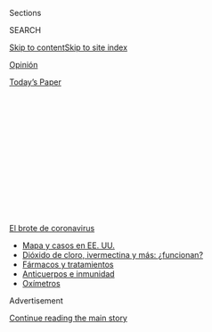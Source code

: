 <div id="app">

<div>

<div>

<div>

<div class="NYTAppHideMasthead css-1q2w90k e1suatyy0">

<div class="section css-ui9rw0 e1suatyy2">

<div class="css-eph4ug er09x8g0">

<div class="css-6n7j50">

</div>

<span class="css-1dv1kvn">Sections</span>

<div class="css-10488qs">

<span class="css-1dv1kvn">SEARCH</span>

</div>

[Skip to content](#site-content)[Skip to site
index](#site-index)

</div>

<div id="masthead-section-label" class="css-1wr3we4 eaxe0e00">

[Opinión](https://www.nytimes.com/es/section/opinion)

</div>

<div class="css-10698na e1huz5gh0">

</div>

</div>

<div id="masthead-bar-one" class="section hasLinks css-15hmgas e1csuq9d3">

<div class="css-uqyvli e1csuq9d0">

</div>

<div class="css-1uqjmks e1csuq9d1">

</div>

<div class="css-9e9ivx">

[](https://myaccount.nytimes.com/auth/login?response_type=cookie&client_id=vi)

</div>

<div class="css-1bvtpon e1csuq9d2">

[Today’s
Paper](https://www.nytimes.com/section/todayspaper)

</div>

</div>

</div>

</div>

<div data-aria-hidden="false">

<div id="site-content" data-role="main">

<div>

<div class="css-1aor85t" style="opacity:0.000000001;z-index:-1;visibility:hidden">

<div class="css-1hqnpie">

<div class="css-epjblv">

<span class="css-17xtcya">[Opinión](/es/section/opinion)</span><span class="css-x15j1o">|</span><span class="css-fwqvlz">¿Por
qué no explota
Argentina?</span>

</div>

<div class="css-k008qs">

<div class="css-1iwv8en">

<span class="css-18z7m18"></span>

<div>

</div>

</div>

<span class="css-1n6z4y">https://nyti.ms/3hDU4ZC</span>

<div class="css-1705lsu">

<div class="css-4xjgmj">

<div class="css-4skfbu" data-role="toolbar" data-aria-label="Social Media Share buttons, Save button, and Comments Panel with current comment count" data-testid="share-tools">

  - 
  - 
  - 
  - 
    
    <div class="css-6n7j50">
    
    </div>

  - 

</div>

</div>

</div>

</div>

</div>

</div>

<div id="NYT_TOP_BANNER_REGION" class="css-13pd83m">

<div>

<div id="styln-prism-menu-1594831588949" class="section interactive-content interactive-size-medium css-1edisqu">

<div class="css-17ih8de interactive-body">

<div id="scroll-container" class="css-1gj85ro">

[<span class="styln-title-wrap"><span class="css-1pje3qr">El brote
de</span><span class="css-1pje3qr">
coronavirus</span></span>](https://www.nytimes.com/es/spotlight/coronavirus?action=click&pgtype=Article&state=default&region=TOP_BANNER&context=storylines_menu)

  - [Mapa y casos en EE.
    UU.](https://www.nytimes.com/es/interactive/2020/espanol/mundo/coronavirus-en-estados-unidos.html?action=click&pgtype=Article&state=default&region=TOP_BANNER&context=storylines_menu)
  - [Dióxido de cloro, ivermectina y más:
    ¿funcionan?](https://www.nytimes.com/es/2020/07/23/espanol/america-latina/bolivia-cloro-coronavirus-ivermectina.html?action=click&pgtype=Article&state=default&region=TOP_BANNER&context=storylines_menu)
  - [Fármacos y
    tratamientos](https://www.nytimes.com/es/interactive/2020/science/coronavirus-tratamientos-curas.html?action=click&pgtype=Article&state=default&region=TOP_BANNER&context=storylines_menu)
  - [Anticuerpos e
    inmunidad](https://www.nytimes.com/es/2020/07/28/espanol/ciencia-y-tecnologia/anticuerpos-coronavirus-inmunidad.html?action=click&pgtype=Article&state=default&region=TOP_BANNER&context=storylines_menu)
  - [Oxímetros](https://www.nytimes.com/es/2020/04/29/espanol/estilos-de-vida/oximetro-para-que-sirve.html?action=click&pgtype=Article&state=default&region=TOP_BANNER&context=storylines_menu)

</div>

</div>

</div>

</div>

</div>

<div id="top-wrapper" class="css-1sy8kpn">

<div id="top-slug" class="css-l9onyx">

Advertisement

</div>

[Continue reading the main
story](#after-top)

<div class="ad top-wrapper" style="text-align:center;height:100%;display:block;min-height:250px">

<div id="top" class="place-ad" data-position="top" data-size-key="top">

</div>

</div>

<div id="after-top">

</div>

</div>

<div>

<div class="css-v5btjw etb61u70">

<div class="css-v05ibm etb61u71">

[Opinión](/es/section/opinion)

</div>

</div>

<div id="sponsor-wrapper" class="css-1hyfx7x">

<div id="sponsor-slug" class="css-19vbshk">

Supported by

</div>

[Continue reading the main
story](#after-sponsor)

<div id="sponsor" class="ad sponsor-wrapper" style="text-align:center;height:100%;display:block">

</div>

<div id="after-sponsor">

</div>

</div>

<div class="css-186x18t">

Comentario

</div>

<div class="css-1vkm6nb ehdk2mb0">

# ¿Por qué no explota Argentina?

</div>

Lecciones de 2001, una fuerte política social asistencialista y una
grieta política potente han alejado de momento otro estallido social,
pero solo una nueva política cooperativa podrá terminar de disipar ese
fantasma.

<div class="css-79elbk" data-testid="photoviewer-wrapper">

<div class="css-z3e15g" data-testid="photoviewer-wrapper-hidden">

</div>

<div class="css-1a48zt4 ehw59r15" data-testid="photoviewer-children">

![<span class="css-16f3y1r e13ogyst0" data-aria-hidden="true">Alberto
Fernández, presidente de Argentina (al centro), dio una conferencia el
17 de julio con Horacio Rodriguez Larreta, jefe de gobierno de la Ciudad
de Buenos Aires (a la izquierda), y Axel Kicillof, gobernador de la
provincia de Buenos Aires (a la
derecha).</span><span class="css-cnj6d5 e1z0qqy90" itemprop="copyrightHolder"><span class="css-1ly73wi e1tej78p0">Credit...</span><span><span>Presidencia
de Argentina/EPA vía
Shutterstock</span></span></span>](https://static01.nyt.com/images/2020/07/28/multimedia/28garcia-timerman-ES-3/merlin_174681399_76c8b4e4-076e-44d4-9479-f301c2198739-articleLarge.jpg?quality=75&auto=webp&disable=upscale)

</div>

</div>

<div class="css-18e8msd">

<div class="css-vp77d3 epjyd6m0">

<div class="css-1baulvz">

Por <span class="css-1baulvz" itemprop="name">Marcelo J. García</span> y
<span class="css-1baulvz last-byline" itemprop="name">Jordana
Timerman</span>

<div class="css-8atqhb">

Son periodistas argentinos.

</div>

</div>

</div>

  - 28 de julio de
    2020

  - 
    
    <div class="css-4xjgmj">
    
    <div class="css-d8bdto" data-role="toolbar" data-aria-label="Social Media Share buttons, Save button, and Comments Panel with current comment count" data-testid="share-tools">
    
      - 
      - 
      - 
      - 
        
        <div class="css-6n7j50">
        
        </div>
    
      - 
    
    </div>
    
    </div>

</div>

</div>

<div class="section meteredContent css-1r7ky0e" name="articleBody" itemprop="articleBody">

<div class="css-1fanzo5 StoryBodyCompanionColumn">

<div class="css-53u6y8">

[Regístrate para recibir nuestro
boletín](https://www.nytimes.com/newsletters/el-times) con lo mejor de
The New York Times.

-----

BUENOS AIRES — Cualquier argentino puede recordar qué estaba haciendo en
diciembre de 2001, cuando el país estalló en una crisis de proporciones
épicas que incluyó la renuncia de dos presidentes en diez días, un
default masivo de la deuda, estado de sitio, represión y muertes en la
Plaza de Mayo y un vacío de poder simbolizado por un grito en las
calles: “Que se vayan todos”. Desde entonces, “diciembre de 2001” es
sinónimo de debacle y los argentinos esperamos su regreso. Es un
fantasma que nos aterroriza.

En el actual momento de crisis magnificado por la pandemia, todas las
condiciones parecen dadas para que vuelva el pasado. Este 2020 empezó
con dos años de recesión a cuestas, sumados a varios previos de
estancamiento. La pobreza alcanzó [35,5 por
ciento](https://www.clarin.com/economia/2019-termino-35-5-pobreza-8-indigencia_0__VnW6AFXG.html)
en el segundo semestre de 2019 y se estima que ya ascendió a [45 por
ciento](https://www.ambito.com/economia/pobreza/la-subio-7-puntos-la-pandemia-y-ya-se-ubica-el-45-segun-la-uca-n5114991)
durante la pandemia. Nos enfrentamos a una montaña de deuda que parece
impagable (al igual que en 2001) y la inflación anual no baja de 40 por
ciento. Con el impacto de la pandemia, cuando termine el año se calcula
que la economía del país se habrá contraído un [12 por
ciento](https://www.reuters.com/article/us-argentina-economy-poll/argentina-economy-to-shrink-12-in-2020-as-pandemic-batters-output-central-bank-poll-idUSKBN2442OY).
En 2002, por los efectos de 2001, había caído [10,9 por
ciento](https://www.lanacion.com.ar/economia/el-pbi-cayo-109-por-ciento-durante-2002-nid482035/).

“¿Cuándo llega 2001?”, nos preguntamos cada tanto. “[Para fines de
agosto \[de 2020\] vamos a estar
en 2001”](https://www.batimes.com.ar/news/argentina/mario-ishii-by-late-august-well-be-where-we-were-in-2001.phtml),
dijo recientemente un intendente de la zona metropolitana de Buenos
Aires, sin notar la paradoja temporal subyacente. Pero Argentina se
resiste a estallar, por razones económicas y políticas cuyo origen están
en parte en las experiencias de aquella época.

El miedo del retorno se mezcla con el deseo en algunos casos. Muchos
creen que, aún con toda su tragedia a cuestas, 2001 fue un momento de
destrucción creativa para la sociedad argentina, un grito de hartazgo
que reinició a un sistema político bipartidarista que había fracasado en
resolver los problemas económicos fundamentales del país durante las
casi dos décadas que siguieron a la dictadura militar que terminó en
1983.

</div>

</div>

<div class="css-1fanzo5 StoryBodyCompanionColumn">

<div class="css-53u6y8">

Pero nada garantiza hoy que reiniciar el juego político de manera tan
disruptiva, en todo sentido, pueda tener un buen resultado. El
[surgimiento de “outsiders”
políticos](https://www.nytimes.com/es/2019/02/01/espanol/opinion/crisis-partidos-politicos.html)
en otros países de la región en estos años es un indicio poco
auspicioso. Al contrario, el mayor desafío político a dos décadas de esa
crisis consiste en evadir una nueva debacle. Y esto requiere que
intentos incipientes de transformar nuestra política sectaria hacia
formas de mayor cooperación sean exitosos.

Algunos consensos ya existen de hecho. En lo económico, desde la salida
de aquella crisis el país generó una red de sustento estatal a los
sectores menos favorecidos, a través de una serie de programas que
institucionalizaron desde el Estado una transferencia masiva de
recursos.

En 2005, el gobierno de Néstor Kirchner abrió una moratoria para que
[más de dos millones de
personas](https://www.batimes.com.ar/news/argentina/mario-ishii-by-late-august-well-be-where-we-were-in-2001.phtml)
que no habían hecho aportes suficientes pudiesen jubilarse. En 2009, la
entonces presidenta Cristina Fernández de Kirchner creó la Asignación
Universal por Hijo (AUH), un ingreso básico destinado a padres
desempleados o [que trabajen en la economía
informal](https://www.baenegocios.com/economia/Con-el-fin-del-IFE-aparecera-el-Ingreso-Universal-Quienes-lo-cobraran-20200714-0017.html),
que beneficia actualmente a casi cuatro millones de niños. Lejos de
avanzar contra esos derechos, el gobierno del conservador Mauricio Macri
[amplió ese
beneficio](https://www.lanacion.com.ar/politica/el-gobierno-amplia-la-asignacion-por-hijo-y-anuncia-baja-del-iva-nid1889924)
en 2016 a familias cuyos padres trabajan por cuenta propia (llamados
monotributistas). Este año, en medio de la pandemia, el presidente
Alberto Fernández [lanzó un Ingreso Familiar de Emergencia
(IFE)](https://www.pagina12.com.ar/277812-el-ife-llego-a-los-sectores-mas-sumergidos-e-invisibilizados)
para trabajadores informales que alcanzó en pocas semanas a casi nueve
millones de personas. La continuidad, en general, es más pragmática que
ideológica: ningún político desea ser víctima del próximo “2001”.

Sin embargo, ese apoyo amplio a las políticas de asistencia social no es
explícito. Al contrario, la “grieta”, como se le conoce a la profunda
polarización que divide a la política argentina, nace precisamente de un
[conflicto
en 2008](https://www.france24.com/es/20191023-kirchneristas-antikirchneristas-fin-grieta-argentina)
en torno a la distribución de la renta del sector agropecuario, el más
dinámico y competitivo de la economía nacional. Desde entonces, la
dirigencia actúa separada en polos que parecen irreconciliables: la
coalición peronista ahora gobernante dice representar solidaridad y
distribución; la oposición centroderechista que llevó a Macri al poder
se agrupa alrededor de la libertad y el mérito. Tanto Macri como
Fernández prometieron “unir a los argentinos”, pero en la práctica los
sectores más duros de sus coaliciones alimentan las divisiones, y les
sacan provecho.

</div>

</div>

<div class="css-1fanzo5 StoryBodyCompanionColumn">

<div class="css-53u6y8">

Los argentinos, en tanto, encontramos en la disputa abierta una forma de
canalizar las frustraciones cada vez más acuciantes de una economía que
no logra encausarse. Paradójicamente, la “grieta” parece protegernos de
otro “2001”: ya no queremos que se vayan todos, sino solo los otros.

</div>

</div>

<div class="css-79elbk" data-testid="photoviewer-wrapper">

<div class="css-z3e15g" data-testid="photoviewer-wrapper-hidden">

</div>

<div class="css-1a48zt4 ehw59r15" data-testid="photoviewer-children">

![<span class="css-16f3y1r e13ogyst0" data-aria-hidden="true">El 9 de
julio de 2020 se organizó una protesta en Buenos Aire contra las medidas
de
confinamiento.</span><span class="css-cnj6d5 e1z0qqy90" itemprop="copyrightHolder"><span class="css-1ly73wi e1tej78p0">Credit...</span><span>Natacha
Pisarenko/Associated
Press</span></span>](https://static01.nyt.com/images/2020/07/28/multimedia/28garcia-timerman-ES-1/merlin_174411642_a25cae0e-90a5-4ccc-80b4-139fd0440c60-articleLarge.jpg?quality=75&auto=webp&disable=upscale)

</div>

</div>

<div class="css-1fanzo5 StoryBodyCompanionColumn">

<div class="css-53u6y8">

El horizonte de un modelo con mayor cooperación parece cercano y lejano
a la vez. La pandemia brindó un ejemplo de acuerdo entre Fernández, el
jefe de gobierno de la Ciudad de Buenos Aires, el opositor Horacio
Rodríguez Larreta, y el gobernador de la provincia de Buenos Aires,
Axel Kicillof, de la coalición de Fernández. El trabajo conjunto entre
los tres líderes, que gestionan el mayor foco de contagio del país,
consiguió un inusitado apoyo social y logró trascender las grietas
ideológicas, a fuerza de seguir los consejos de un [comité de expertos
científicos](https://www.perfil.com/noticias/politica/coronavirus-medicos-quien-es-quien-en-el-comite-de-expertos-que-asesora-a-alberto-fernandez.phtml).
La sociedad argentina parece dispuesta y receptiva a escuchar y adoptar
soluciones racionales y consensuadas a problemas complejos.

La vocación dialoguista de Fernández es un comienzo importante, que
deberá concretarse en avances reales y encontrar contrapartes
constructivas en el resto del espectro político. Los éxitos iniciales de
la política pandémica deberán trasladarse al resto de la gestión y
sostenerse a lo largo del tiempo.

La agenda posible es amplia. Para empezar, la dirigencia tiene que
acordar cómo va a sostener fiscalmente a la red de sustento social que
construyó en estos años. Para eso, cada bando tiene que poder
interactuar con contrapartes que, más allá de las diferencias, también
quieren que al país le vaya bien.

La condición para que se pueda alcanzar ese acuerdo mínimo es que se
abandonen los intentos recurrentes de perseguir judicialmente al
adversario sin que ello signifique renunciar a la búsqueda de justicia.
Un proyecto de [reforma
judicial](https://www.nytimes.com/es/2020/06/30/espanol/opinion/espionaje-argentina.html)
que se va a discutir en las próximas semanas puede ser una buena
oportunidad de dar un primer paso.

A casi 20 años de 2001, nuestros políticos deben buscar respuestas,
coincidencias y soluciones para problemas acumulados. No hacerlo podría
hacer que la historia se repita y que, otra vez, todos se tengan que ir.

Marcelo J. García es analista argentino. Jordana Timerman es editora del
Latin America Daily Briefing.

</div>

</div>

<div>

</div>

</div>

<div>

</div>

<div>

</div>

<div>

</div>

<div>

<div id="bottom-wrapper" class="css-1ede5it">

<div id="bottom-slug" class="css-l9onyx">

Advertisement

</div>

[Continue reading the main
story](#after-bottom)

<div id="bottom" class="ad bottom-wrapper" style="text-align:center;height:100%;display:block;min-height:90px">

</div>

<div id="after-bottom">

</div>

</div>

</div>

</div>

</div>

## Site Index

<div>

</div>

## Site Information Navigation

  - [© <span>2020</span> <span>The New York Times
    Company</span>](https://help.nytimes.com/hc/en-us/articles/115014792127-Copyright-notice)

<!-- end list -->

  - [NYTCo](https://www.nytco.com/)
  - [Contact
    Us](https://help.nytimes.com/hc/en-us/articles/115015385887-Contact-Us)
  - [Work with us](https://www.nytco.com/careers/)
  - [Advertise](https://nytmediakit.com/)
  - [T Brand Studio](http://www.tbrandstudio.com/)
  - [Your Ad
    Choices](https://www.nytimes.com/privacy/cookie-policy#how-do-i-manage-trackers)
  - [Privacy](https://www.nytimes.com/privacy)
  - [Terms of
    Service](https://help.nytimes.com/hc/en-us/articles/115014893428-Terms-of-service)
  - [Terms of
    Sale](https://help.nytimes.com/hc/en-us/articles/115014893968-Terms-of-sale)
  - [Site
    Map](https://spiderbites.nytimes.com)
  - [Help](https://help.nytimes.com/hc/en-us)
  - [Subscriptions](https://www.nytimes.com/subscription?campaignId=37WXW)

</div>

</div>

</div>

</div>
